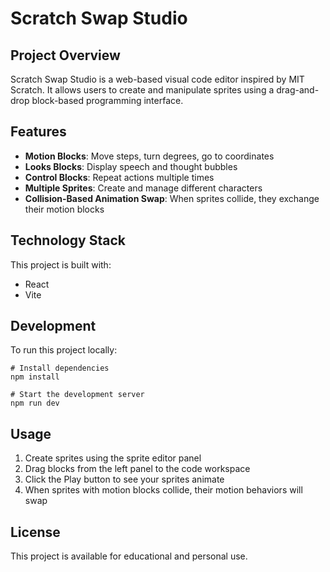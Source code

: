 
# Scratch Swap Studio

## Project Overview

Scratch Swap Studio is a web-based visual code editor inspired by MIT Scratch. It allows users to create and manipulate sprites using a drag-and-drop block-based programming interface.

## Features

- **Motion Blocks**: Move steps, turn degrees, go to coordinates
- **Looks Blocks**: Display speech and thought bubbles
- **Control Blocks**: Repeat actions multiple times
- **Multiple Sprites**: Create and manage different characters
- **Collision-Based Animation Swap**: When sprites collide, they exchange their motion blocks

## Technology Stack

This project is built with:

- React
- Vite

## Development

To run this project locally:

```
# Install dependencies
npm install

# Start the development server
npm run dev
```

## Usage

1. Create sprites using the sprite editor panel
2. Drag blocks from the left panel to the code workspace
3. Click the Play button to see your sprites animate
4. When sprites with motion blocks collide, their motion behaviors will swap

## License

This project is available for educational and personal use.
